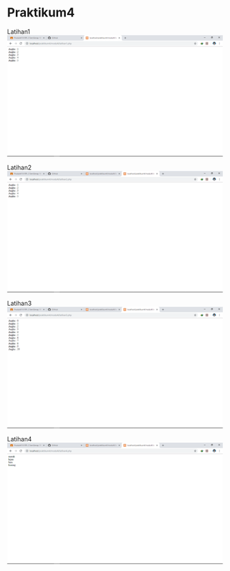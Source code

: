 # Praktikum4
Latihan1
![alt text](https://github.com/PutuEsa/Praktikum4/blob/master/ss/Screenshot%20(96).png)
<br>

Latihan2
![alt text](https://github.com/PutuEsa/Praktikum4/blob/master/ss/Screenshot%20(97).png)
<br>

Latihan3
![alt text](https://github.com/PutuEsa/Praktikum4/blob/master/ss/Screenshot%20(98).png)
<br>

Latihan4
![alt text](https://github.com/PutuEsa/Praktikum4/blob/master/ss/Screenshot%20(99).png)
<br>
